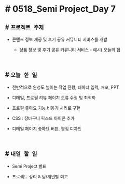 # # 0518_Semi Project_Day 7

## # `프로젝트 주제`
- 콘텐츠 정보 제공 및 후기 공유 커뮤니티 서비스를 개발

    - 상품 정보 및 후기 공유 커뮤니티 서비스 - 예시) 오늘의 집

<br>


## # `오늘 한 일`

- 전반적으로 완성도 높이는 작업 진행, 데이터 입력, 배포, PPT

- 디테일, 프로필 리뷰 페이지 오류 수정 및 최적화

- 프로필 좋아요 기능 비동기 처리로 구현

- CSS : 장바구니 픽스드 아이콘 추가

- 디테일 페이지 좋아요 버튼, 평점 디자인

<br>


## # `내일 할 일`

- Semi Project 발표

- 프로젝트 정리 & 팀/개인별 회고


